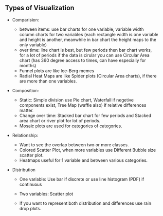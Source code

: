 ## Types of Visualization

-   Comparision:

    -   between items: use bar charts for one variable, variable width
        column charts for two variables (each rectangle width is one
        variable and height is another, meanwhile in bar chart the
        height maps to the only variable)
    -   over time: line chart is best, but few periods then bar chart
        works, for a lot of periods if the data is cirular you can use
        Circular Area chart (has 360 degree access to times, can have
        especially for months)
    -   Funnel plots are like Ice-Berg memes
    -   Radial Heat Maps are like Spider plots (Circular Area charts),
        if there are more than one variables.

-   Composition:

    -   Static: Simple division use Pie chart, Waterfall if negetive
        components exist, Tree Map (waffle also) if relative differences
        matter.
    -   Change over time: Stacked bar chart for few periods and Stacked
        area chart or river plot for lot of periods.
    -   Mosaic plots are used for categories of categories.

-   Relationship:

    -   Want to see the overlap between two or more classes.
    -   Colored Scatter Plot, when more variables use Different Bubble
        size scatter plot.
    -   Heatmaps useful for 1 variable and between various categories.

-   Distribution

    -   One variable: Use bar if discrete or use line histogram (PDF) if
        continuous

    -   Two variables: Scatter plot

    -   If you want to represent both distribution and differences use
        rain drop plots.
